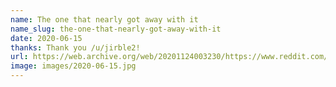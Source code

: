 ```yaml
---
name: The one that nearly got away with it
name_slug: the-one-that-nearly-got-away-with-it
date: 2020-06-15
thanks: Thank you /u/jirble2!
url: https://web.archive.org/web/20201124003230/https://www.reddit.com/r/melbourne/comments/h992ea/montague_st_bridge_hit_again/
image: images/2020-06-15.jpg
---
```

